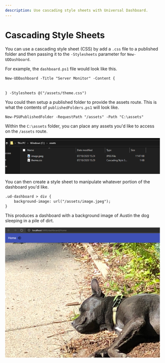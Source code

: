 ```yaml
---
description: Use cascading style sheets with Universal Dashboard.
---
```


# Cascading Style Sheets

You can use a cascading style sheet \(CSS\) by add a `.css` file to a published folder and then passing it to the `-Stylesheets` parameter for `New-UDDashboard`. 

For example, the `dashboard.ps1` file would look like this. 

```text
New-UDDashboard -Title "Server Monitor" -Content {


} -Stylesheets @("/assets/theme.css")
```

You could then setup a published folder to provide the assets route. This is what the contents of `publishedFolders.ps1` will look like. 

```text
New-PSUPublishedFolder -RequestPath "/assets" -Path "C:\assets"
```

Within the `C:\assets` folder, you can place any assets you'd like to access on the `/assets` route. 

![Assets folder](../../.gitbook/assets/image%20%28164%29.png)

You can then create a style sheet to manipulate whatever portion of the dashboard you'd like. 

```text
.ud-dashboard > div {
    background-image: url("/assets/image.jpeg");
}
```

This produces a dashboard with a background image of Austin the dog sleeping in a pile of dirt. 

![](../../.gitbook/assets/image%20%28165%29.png)



